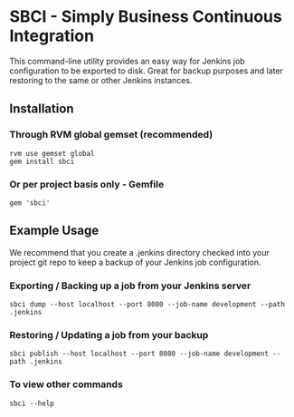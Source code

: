 # SBCI - Simply Business Continuous Integration

This command-line utility provides an easy way for Jenkins job configuration to be exported to disk.
Great for backup purposes and later restoring to the same or other Jenkins instances.

## Installation

### Through RVM global gemset (recommended)

    rvm use gemset global
    gem install sbci

### Or per project basis only - Gemfile

    gem 'sbci'

## Example Usage

We recommend that you create a .jenkins directory checked into your project git repo to keep a backup of your Jenkins job configuration.

### Exporting / Backing up a job from your Jenkins server
    sbci dump --host localhost --port 8080 --job-name development --path .jenkins

### Restoring / Updating a job from your backup
    sbci publish --host localhost --port 8080 --job-name development --path .jenkins
  
### To view other commands
    sbci --help